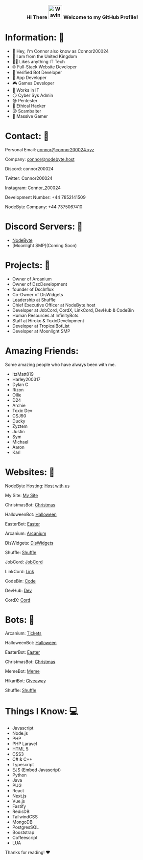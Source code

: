 <h3 align="center">
    Hi There
    <img src="https://raw.githubusercontent.com/nixin72/nixin72/master/wave.gif" 
         alt="Waving hand animated gif"
         height="45"
         width="45" />
    Welcome to my GitHub Profile!
</h3>

# Information: 🍿

- 🌱 Hey, I'm Connor also know as Connor200024
- 👀 I am from the United Kingdom
- 👨‍💻 Likes anything IT Tech
- 🌐 Full-Stack Website Developer
- 🤖 Verified Bot Developer
- 🤳 App Developer
- 🎮 Games Developer
- 🥝 Works in IT
- 😏 Cyber Sys Admin
- 😎 Pentester
- 🐉 Ethical Hacker
- 😡 Scambaiter
- 🚀 Massive Gamer

# Contact: 📝

Personal Email: connor@connor200024.xyz

Company: connor@nodebyte.host

Discord: connor200024

Twitter: Connor200024

Instagram: Connor_200024

Development Number: +44 7852141509

NodeByte Company: +44 7375067410


# Discord Servers: 🚀

- [NodeByte](https://discord.gg/2TgjJzrxm4)
- [Moonlight SMP](Coming Soon)

# Projects: 🔨
- Owner of Arcanium
- Owner of DscDevelopment
- founder of DscInflux
- Co-Owner of DisWidgets
- Leadership at Shuffle
- Chief Executive Officer at NodeByte.host
- Developer at JobCord, CordX, LinkCord, DevHub & CodeBin
- Human Resources at InfinityBots
- Staff at Hiroko & ToxicDevelopment
- Developer at TropicalBotList
- Developer at Moonlight SMP

# Amazing Friends:
Some amazing people who have always been with me.
- ItzMatt019 
- Harley200317
- Dylan C
- Rizon
- Ollie
- D24
- Archie
- Toxic Dev
- CSJ90
- Ducky
- Zyztem
- Justin
- Sym
- Michael
- Aaron
- Karl
  

# Websites: 👀

NodeByte Hosting: [Host with us](https://nodebyte.host)

My Site: [My Site](https://connor200024.xyz/)

ChristmasBot: [Christmas](https://christmasbot.net)

HalloweenBot: [Halloween](https://halloweenbot.com/)

EasterBot: [Easter](https://easterbot.xyz/)

Arcanium: [Arcanium](https://arcaniumbot.xyz/)

DisWidgets: [DisWidgets](https://diswidgets.org/)

Shuffle: [Shuffle](https://shufflebot.lol/)

JobCord: [JobCord](https://jobcord.co/)

LinkCord: [Link](https://linkcord.lol/)

CodeBin: [Code](https://codebin.live/)

DevHub: [Dev](https://devhub.life/)

CordX: [Cord](https://cordx.lol/)

# Bots: 🤖

Arcanium: [Tickets](https://discord.com/api/oauth2/authorize?client_id=993163016487063583&permissions=139586825296&scope=applications.commands%20bot)

HalloweenBot: [Halloween](https://discord.com/oauth2/authorize?client_id=852564657674649636&permissions=2147863617&scope=bot%20applications.commands)

EasterBot: [Easter](https://discord.com/oauth2/authorize?client_id=810568485905236018&permissions=379968&scope=bot%20applications.commands)

ChristmasBot: [Christmas](https://discord.com/oauth2/authorize?client_id=791761831734804510&permissions=3492928&&scope=bot%20applications.commands)

MemeBot: [Meme](https://discord.com/oauth2/authorize?client_id=991784302553612329&permissions=139623517248&&scope=bot%20applications.commands)

HikariBot: [Giveaway](https://discord.com/oauth2/authorize?client_id=1005858718157635634&permissions=689342629952&scope=applications.commands%20bot)

Shuffle: [Shuffle](https://discord.com/api/oauth2/authorize?client_id=1059872016628465704&permissions=39722058893313&scope=bot%20applications.commands)


# Things I Know: 💻

- Javascript
- Node.js
- PHP 
- PHP Laravel
- HTML 5
- CSS3
- C# & C++
- Typescript
- EJS (Embed Javascript)
- Python
- Java
- PUG
- React
- Next.js
- Vue.js
- Fastify
- RedisDB
- TailwindCSS
- MongoDB
- PostgresSQL
- Booststrap
- Coffeescript
- LUA

Thanks for reading! ❤
